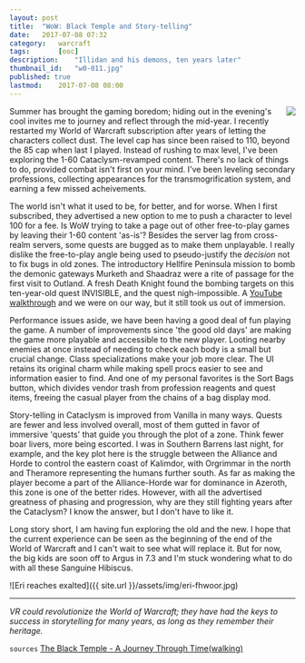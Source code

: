 ```yaml
---
layout: post
title: 	"WoW: Black Temple and Story-telling"
date:	2017-07-08 07:32	
category:	warcraft
tags:		[ooc] 
description: 	"Illidan and his demons, ten years later"
thumbnail_id:	"w0-011.jpg"
published: true
lastmod:	2017-07-08 08:00
---
```


<img style="float: right;" src="{{ site.url }}/assets/img/eri-r-power.jpg">

Summer has brought the gaming boredom; hiding out in the evening's cool invites me to journey and reflect through the mid-year. I recently restarted my World of Warcraft subscription after years of letting the characters collect dust. The level cap has since been raised to 110, beyond the 85 cap when last I played. Instead of rushing to max level, I've been exploring the 1-60 Cataclysm-revamped content. There's no lack of things to do, provided combat isn't first on your mind. I've been leveling secondary professions, collecting appearances for the transmogrification system, and earning a few missed acheivements.

The world isn't what it used to be, for better, and for worse. When I first subscribed, they advertised a new option to me to push a character to level 100 for a fee. Is WoW trying to take a page out of other free-to-play games by leaving their 1-60 content 'as-is'? Besides the server lag from cross-realm servers, some quests are bugged as to make them unplayable. I really dislike the free-to-play angle being used to pseudo-justify the _decision_ not to fix bugs in old zones. The introductory Hellfire Peninsula mission to bomb the demonic gateways Murketh and Shaadraz were a rite of passage for the first visit to Outland. A fresh Death Knight found the bombing targets on this ten-year-old quest INVISIBLE, and the quest nigh-impossible. A [YouTube walkthrough](https://www.youtube.com/watch?v=JfA9d0iIZl8) and we were on our way, but it still took us out of immersion.

Performance issues aside, we have been having a good deal of fun playing the game. A number of improvements since 'the good old days' are making the game more playable and accessible to the new player. Looting nearby enemies at once instead of needing to check each body is a small but crucial change. Class specializations make your job more clear. The UI retains its original charm while making spell procs easier to see and information easier to find. And one of my personal favorites is the Sort Bags button, which divides vendor trash from profession reagents and quest items, freeing the casual player from the chains of a bag display mod.

Story-telling in Cataclysm is improved from Vanilla in many ways. Quests are fewer and less involved overall, most of them gutted in favor of immersive 'quests' that guide you through the plot of a zone. Think fewer boar livers, more being escorted. I was in Southern Barrens last night, for example, and the key plot here is the struggle between the Alliance and Horde to control the eastern coast of Kalimdor, with Orgrimmar in the north and Theramore representing the humans further south. As far as making the player become a part of the Alliance-Horde war for dominance in Azeroth, this zone is one of the better rides. However, with all the advertised greatness of phasing and progression, why are they still fighting years after the Cataclysm? I know the answer, but I don't have to like it.

Long story short, I am having fun exploring the old and the new. I hope that the current experience can be seen as the beginning of the end of the World of Warcraft and I can't wait to see what will replace it. But for now, the big kids are soon off to Argus in 7.3 and I'm stuck wondering what to do with all these Sanguine Hibiscus.

![Eri reaches exalted]({{ site.url }}/assets/img/eri-fhwoor.jpg)

*****

_VR could revolutionize the World of Warcraft; they have had the keys to success in storytelling for many years, as long as they remember their heritage._

`sources`
[The Black Temple - A Journey Through Time(walking)](https://worldofwarcraft.com/en-us/news/20855984)
